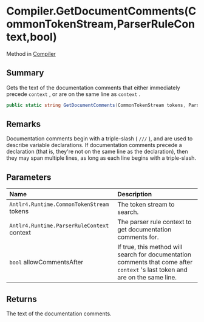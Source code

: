 # Compiler.GetDocumentComments(CommonTokenStream,ParserRuleContext,bool)

Method in [Compiler](/api/csharp/yarn.compiler.compiler.md)

## Summary


Gets the text of the documentation comments that either immediately
precede  <code>context</code> , or are on the same line as
<code>context</code> .


```csharp
public static string GetDocumentComments(CommonTokenStream tokens, ParserRuleContext context, bool allowCommentsAfter = true)
```

## Remarks


Documentation comments begin with a triple-slash ( <code>///</code> ), and
are used to describe variable declarations. If documentation
comments precede a declaration (that is, they're not on the same
line as the declaration), then they may span multiple lines, as long
as each line begins with a triple-slash.


## Parameters

|Name|Description|
|:---|:---|
|`Antlr4.Runtime.CommonTokenStream` tokens|The token stream to search.|
|`Antlr4.Runtime.ParserRuleContext` context|The parser rule context to get documentation comments for.|
|`bool` allowCommentsAfter|If true, this method will search for documentation comments that come after  <code>context</code> 's last token and are on the same line.|

## Returns

The text of the documentation comments.

